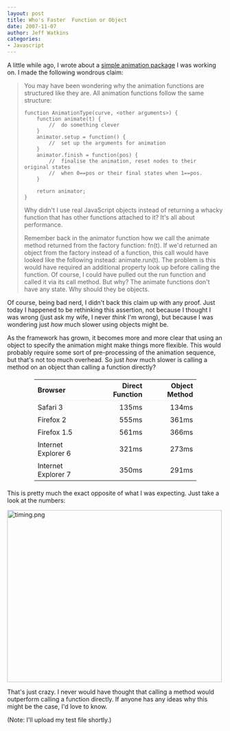 ```yaml
---
layout: post
title: Who's Faster  Function or Object
date: 2007-11-07
author: Jeff Watkins
categories:
- Javascript
---
```


A little while ago, I wrote about a [simple animation package](http://nerd.metrocat.org/2007/07/simple-animation) I was working on. I made the following wondrous claim:

> You may have been wondering why the animation functions are structured like they are. All animation functions follow the same structure:
> 
>     function AnimationType(curve, <other arguments>) {
>         function animate(t) {
>             //  do something clever
>         }
>         animator.setup = function() {
>             //  set up the arguments for animation
>         }
>         animator.finish = function(pos) {
>             //  finalise the animation, reset nodes to their original states
>             //  when 0==pos or their final states when 1==pos.
>         }
> 
>         return animator;
>     }
> 
> Why didn't I use real JavaScript objects instead of returning a whacky function that has other functions attached to it? It's all about performance.
> 
> Remember back in the animator function how we call the animate method returned from the factory function: fn(t). If we'd returned an object from the factory instead of a function, this call would have looked like the following instead: animate.run(t). The problem is this would have required an additional property look up before calling the function. Of course, I could have pulled out the run function and called it via its call method. But why? The animate functions don't have any state. Why should they be objects.

Of course, being bad nerd, I didn't back this claim up with any proof. Just today I happened to be rethinking this assertion, not because I thought I was wrong (just ask my wife, I never _think_ I'm wrong), but because I was wondering just _how_ much slower using objects might be.

As the framework has grown, it becomes more and more clear that using an object to specify the animation might make things more flexible. This would probably require some sort of pre-processing of the animation sequence, but that's not too much overhead. So just _how_ much slower is calling a method on an object than calling a function directly?

<table style="width:75%; margin:20px auto;">
<tr>
<th style="font-weight: bold; border-bottom: 1px solid #eee; text-align:left">Browser</th>
<th style="font-weight: bold; border-bottom: 1px solid #eee; text-align:right">Direct Function</th>
<th style="font-weight: bold; border-bottom: 1px solid #eee; text-align:right">Object Method</th>
</tr>

<tr>
<td style="padding-top: 5px;">Safari 3</td>
<td style="padding-top: 5px; text-align:right">135ms</td>
<td style="padding-top: 5px; text-align:right">134ms</td>
</tr>

<tr>
<td style="padding-top: 5px;">Firefox 2</td>
<td style="padding-top: 5px; text-align:right">555ms</td>
<td style="padding-top: 5px; text-align:right">361ms</td>
</tr>

<tr>
<td style="padding-top: 5px;">Firefox 1.5</td>
<td style="padding-top: 5px; text-align:right">561ms</td>
<td style="padding-top: 5px; text-align:right">366ms</td>
</tr>

<tr>
<td style="padding-top: 5px;">Internet Explorer 6</td>
<td style="padding-top: 5px; text-align:right">321ms</td>
<td style="padding-top: 5px; text-align:right">273ms</td>
</tr>

<tr>
<td style="padding-top: 5px;">Internet Explorer 7</td>
<td style="padding-top: 5px; text-align:right">350ms</td>
<td style="padding-top: 5px; text-align:right">291ms</td>
</tr>
</table>

This is pretty much the exact opposite of what I was expecting. Just take a look at the numbers:

<div class="figure">
<img src="http://nerd.metrocat.org/wp-content/uploads/2007/11/timing1.png" alt="timing.png" border="0" width="500" height="400" />
</div>

That's just crazy. I never would have thought that calling a method would outperform calling a function directly. If anyone has any ideas why this might be the case, I'd love to know.

(Note: I'll upload my test file shortly.)
